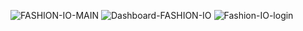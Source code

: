 ![FASHION-IO-MAIN](https://github.com/psyglyphik/work-in-progress-preview/assets/12480581/4c54c2ff-dbab-45d1-a085-1e3841372c06)
![Dashboard-FASHION-IO](https://github.com/psyglyphik/work-in-progress-preview/assets/12480581/40ae0b38-d078-44c4-8199-5a5ba2674080)
![Fashion-IO-login](https://github.com/psyglyphik/work-in-progress-preview/assets/12480581/f14e2840-0440-4f62-8dc1-e492386e2d79)
